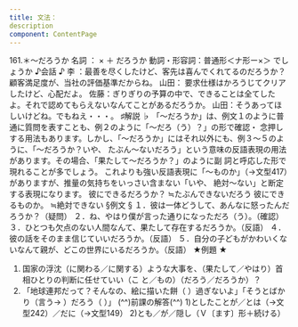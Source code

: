 ```yaml
---
title: 文法：
description
component: ContentPage
---
```



161.＊～だろうか
名詞 ： × ＋ だろうか
動詞・形容詞：普通形＜ナ形ー×＞ でしょうか
♪会話 ♪
李 ：最善を尽くしたけど、客先は喜んでくれてるのだろうか？顧客満足度が、当社の評価基準だからね。 山田： 要求仕様はかろうじてクリアしたけど、心配だよ。 佐藤：ぎりぎりの予算の中で、できることは全てしたよ。それで認めてもらえないなんてことがあるだろうか。 山田：そうあってほしいけどね。でもねえ・・・。
♯解説 ♭
「～だろうか」は、例文１のように普通に質問を表すことも、例２のように「～だろ（う）？」の形で確認・ 念押しする用法もあります。しかし、「～だろうか」にはそれ以外にも、例３～５のように、「～だろうか？いや、 たぶん～ないだろう」という意味の反語表現の用法があります。その場合、「果たして～だろうか？」のように副 詞と呼応した形で現れることが多でしょう。
これよりも強い反語表現に「～ものか」（→文型417）がありますが、推量の気持ちをいっさい含まない「いや、 絶対～ない」と断定する表現になります。
彼にできるだろうか？ ≒たぶんできないだろう 彼にできるものか。 ≒絶対できない
§例文 §
１．彼は一体どうして、あんなに怒ったんだろうか？（疑問）
２．ね、やはり僕が言った通りになっただろ（う）。（確認）
３．ひとつも欠点のない人間なんて、果たして存在するだろうか。（反語）
４．彼の話をそのまま信じていいだろうか。（反語）
５．自分の子どもがかわいくないなんて親が、どこの世界にいるだろうか。（反語）
★例題 ★
1) 国家の浮沈（に関わる／に関する）ような大事を、（果たして／やはり）首相ひとりの判断に任せていい（こ
と／もの）（だろう／だろうか）？    
2) 「地球連邦だって？そんなの、絵に描いた餅（ ）過ぎないよ」「そうとばかり（言う→ ）だろう（ ）」
(^^)前課の解答(^^)
1)としたことが／とは（→文型242）／だに（→文型149）
2)とも／が／隠し（Ｖ〔ます〕形＋続ける）
